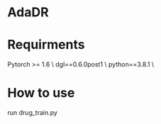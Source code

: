 # AdaDR

# Requirments
Pytorch >= 1.6 \\
dgl==0.6.0post1 \\
python==3.8.1 \\

# How to use
run drug_train.py 
